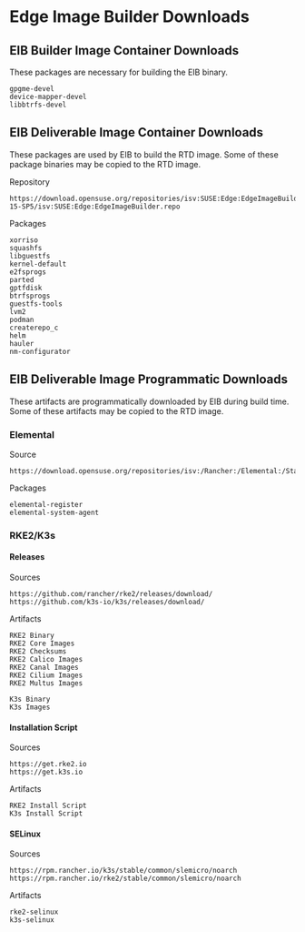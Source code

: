 # Edge Image Builder Downloads

## EIB Builder Image Container Downloads

These packages are necessary for building the EIB binary.
```
gpgme-devel
device-mapper-devel
libbtrfs-devel
```

## EIB Deliverable Image Container Downloads

These packages are used by EIB to build the RTD image. Some of these package binaries may be copied to the RTD image.

Repository
```
https://download.opensuse.org/repositories/isv:SUSE:Edge:EdgeImageBuilder/SLE-15-SP5/isv:SUSE:Edge:EdgeImageBuilder.repo
```
Packages
```
xorriso
squashfs
libguestfs
kernel-default
e2fsprogs
parted
gptfdisk
btrfsprogs
guestfs-tools
lvm2
podman
createrepo_c
helm
hauler
nm-configurator 
```

## EIB Deliverable Image Programmatic Downloads

These artifacts are programmatically downloaded by EIB during build time. Some of these artifacts may be copied to the RTD image.

### Elemental
Source
```
https://download.opensuse.org/repositories/isv:/Rancher:/Elemental:/Staging/standard/
```
Packages
```
elemental-register
elemental-system-agent
```

### RKE2/K3s
#### Releases 

Sources
```
https://github.com/rancher/rke2/releases/download/
https://github.com/k3s-io/k3s/releases/download/
```
Artifacts
```
RKE2 Binary
RKE2 Core Images
RKE2 Checksums
RKE2 Calico Images
RKE2 Canal Images
RKE2 Cilium Images
RKE2 Multus Images

K3s Binary
K3s Images
```

#### Installation Script

Sources
```
https://get.rke2.io
https://get.k3s.io
```
Artifacts
```
RKE2 Install Script
K3s Install Script
```

#### SELinux

Sources
```
https://rpm.rancher.io/k3s/stable/common/slemicro/noarch
https://rpm.rancher.io/rke2/stable/common/slemicro/noarch
```
Artifacts
```
rke2-selinux
k3s-selinux
```